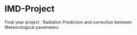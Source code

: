 # IMD-Project
Final year project : Radiation Prediction and correction between Meteorological parameters
